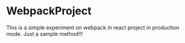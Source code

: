 # WebpackProject
This is a simple experiment on webpack in react project in production mode.
Just a sample method!!!
